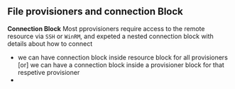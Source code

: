 ## File provisioners and connection Block
**Connection Block** Most pprovisioners require access to the remote resource via `SSH` or `WinRM`, and expeted a nested connection block with details about how to connect

- we can have connection block inside resource block for all provisioners [or] we can have a connection block inside a provisioner block for that respetive provisioner 
- 